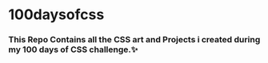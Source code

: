 # 100daysofcss

### This Repo Contains all the CSS art and Projects i created during my 100 days of CSS challenge.✨
